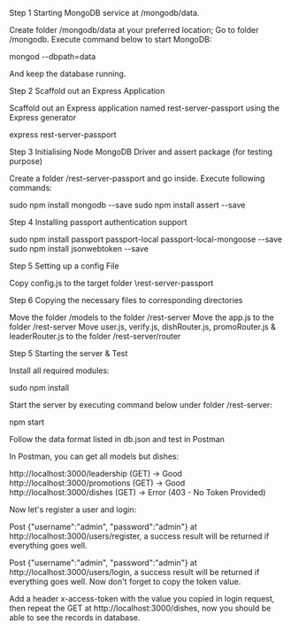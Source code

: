 Step 1 Starting MongoDB service at /mongodb/data.
 
 Create folder /mongodb/data at your preferred location;
 Go to folder /mongodb.
 Execute command below to start MongoDB:
  
  mongod --dbpath=data

 And keep the database running.

Step 2 Scaffold out an Express Application

 Scaffold out an Express application named rest-server-passport using the Express generator 

  express rest-server-passport

Step 3 Initialising Node MongoDB Driver and assert package (for testing purpose)

 Create a folder /rest-server-passport and go inside.
 Execute following commands:

  sudo npm install mongodb --save
  sudo npm install assert --save


Step 4 Installing passport authentication support

  sudo npm install passport passport-local passport-local-mongoose --save
  sudo npm install jsonwebtoken --save

Step 5 Setting up a config File
 
 Copy config.js to the target folder \rest-server-passport

Step 6 Copying the necessary files to corresponding directories

 Move the folder /models to the folder /rest-server
 Move the app.js to the folder /rest-server
 Move user.js, verify.js, dishRouter.js, promoRouter.js & leaderRouter.js to the folder /rest-server/router

Step 5 Starting the server & Test

 Install all required modules:

  sudo npm install

 Start the server by executing command below under folder /rest-server:

  npm start

 Follow the data format listed in db.json and test in Postman

 In Postman, you can get all models but dishes:

 http://localhost:3000/leadership (GET) -> Good
 http://localhost:3000/promotions (GET) -> Good
 http://localhost:3000/dishes (GET) -> Error (403 - No Token Provided)

 Now let's register a user and login:

 Post {"username":"admin", "password":"admin"} at http://localhost:3000/users/register, a success result will be returned if everything goes well.

 Post {"username":"admin", "password":"admin"} at http://localhost:3000/users/login, a success result will be returned if everything goes well. Now don't forget to copy the token value.

 Add a header x-access-token with the value you copied in login request, then repeat the GET at http://localhost:3000/dishes, now you should be able to see the records in database.


